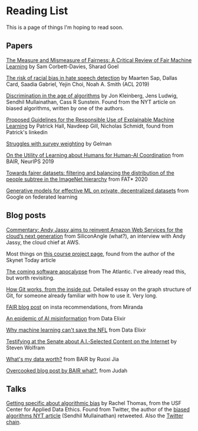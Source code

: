 # Reading List
This is a page of things I'm hoping to read soon.

## Papers

[The Measure and Mismeasure of Fairness: A Critical Review of Fair Machine Learning](https://5harad.com/papers/fair-ml.pdf) by Sam Corbett-Davies, Sharad Goel

[The risk of racial bias in hate speech detection](https://homes.cs.washington.edu/~msap/pdfs/sap2019risk.pdf) by Maarten Sap, Dallas Card, Saadia Gabriel, Yejin Choi, Noah A. Smith (ACL 2019)

[Discrimination in the age of algorithms](https://academic.oup.com/jla/article/doi/10.1093/jla/laz001/5476086) by Jon Kleinberg, Jens Ludwig, Sendhil Mullainathan, Cass R Sunstein. Found from the NYT article on biased algorithms, written by one of the authors.

[Proposed Guidelines for the Responsible Use of Explainable Machine Learning](https://arxiv.org/pdf/1906.03533.pdf) by Patrick Hall, Navdeep Gill, Nicholas Schmidt, found from Patrick's linkedin

[Struggles with survey weighting](http://www.stat.columbia.edu/~gelman/research/published/STS226.pdf) by Gelman

[On the Utility of Learning about Humans for Human-AI Coordination](https://arxiv.org/pdf/1910.05789.pdf) from BAIR, NeurIPS 2019

[Towards fairer datasets: filtering and balancing the distribution of the people subtree in the ImageNet hierarchy](https://arxiv.org/abs/1912.07726) from FAT* 2020

[Generative models for effective ML on private, decentralized datasets](https://research.google/pubs/pub48690/) from Google on federated learning

## Blog posts

[Commentary: Andy Jassy aims to reinvent Amazon Web Services for the cloud’s next generation](https://siliconangle.com/2019/12/01/commentary-andy-jassy-aims-reinvent-amazon-web-services-clouds-next-generation) from SiliconAngle (what?), an interview with Andy Jassy, the cloud chief at AWS.

Most things on [this course project page](https://courses.cs.washington.edu/courses/cse492e/20wi/project.html), found from the author of the Skynet Today article

[The coming software apocalypse](https://www.theatlantic.com/technology/archive/2017/09/saving-the-world-from-code/540393/) from The Atlantic. I've already read this, but worth revisiting.

[How Git works, from the inside out](https://codewords.recurse.com/issues/two/git-from-the-inside-out?). Detailed essay on the graph structure of Git, for someone already familiar with how to use it. Very long.

[FAIR blog post](https://ai.facebook.com/blog/powered-by-ai-instagrams-explore-recommender-system) on insta recommendations, from Miranda

[An epidemic of AI misinformation](https://thegradient.pub/an-epidemic-of-ai-misinformation) from Data Elixir

[Why machine learning can't save the NFL](https://mostlycloudy.substack.com/p/why-machine-learning-cant-save-the) from Data Elixir

[Testifying at the Senate about A.I.‑Selected Content on the Internet](https://writings.stephenwolfram.com/2019/06/testifying-at-the-senate-about-a-i-selected-content-on-the-internet/) by Steven Wolfram

[What's my data worth?](https://bair.berkeley.edu/blog/2019/12/16/data-worth/) from BAIR by Ruoxi Jia

[Overcooked blog post by BAIR what?](https://bair.berkeley.edu/blog/2019/10/21/coordination/), from Judah

## Talks

[Getting specific about algorithmic bias](https://www.youtube.com/watch?v=S-6YGPrmtYc) by Rachel Thomas, from the USF Center for Applied Data Ethics. Found from Twitter, the author of the [biased algorithms NYT article](https://www.nytimes.com/2019/12/06/business/algorithm-bias-fix.html) (Sendhil Mullainathan) retweeted. Also the [Twitter chain](https://twitter.com/math_rachel/status/1191069453389189122).
